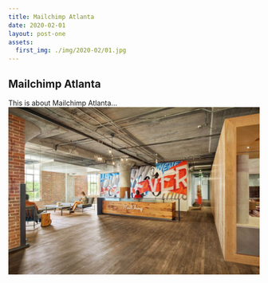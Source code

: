 ```yaml
---
title: Mailchimp Atlanta
date: 2020-02-01
layout: post-one
assets:
  first_img: ./img/2020-02/01.jpg
---
```


## Mailchimp Atlanta

This is about Mailchimp Atlanta...
![Nike Joyride](./img/2020-02/01.jpg)